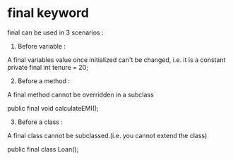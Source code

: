 # final keyword 

final can be used in 3 scenarios :

1. Before variable : 

A final variables value once initialized can't be changed, i.e. it is a constant private final int tenure = 20;


2. Before a method : 

A final method cannot be overridden in a subclass

public final void calculateEMI();


3. Before a class : 

A final class cannot be subclassed.(i.e. you cannot extend the class)

public final class Loan();